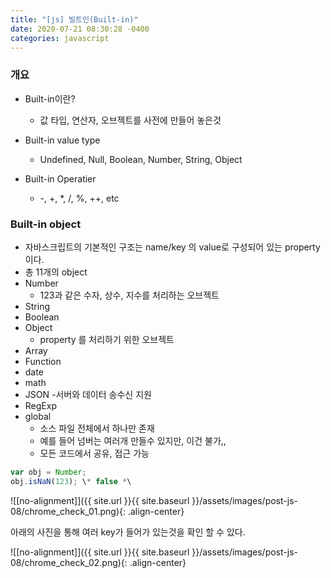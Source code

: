 ```yaml
---
title: "[js] 빌트인(Built-in)"
date: 2020-07-21 08:30:28 -0400
categories: javascript
---
```


### 개요

- Built-in이란?
    - 값 타입, 연산자, 오브젝트를 사전에 만들어 놓은것

- Built-in value type
    - Undefined, Null, Boolean, Number, String, Object
- Built-in Operatier
    - -, +, *, /, %, ++, etc

### Built-in object

- 자바스크립트의 기본적인 구조는 name/key 의 value로 구성되어 있는 property 이다.
- 총 11개의 object
- Number
    - 123과 같은 수자, 상수, 지수를 처리하는 오브젝트
- String
- Boolean
- Object
    - property 를 처리하기 위한 오브젝트
- Array
- Function
- date
- math
- JSON
    -서버와 데이터 송수신 지원
- RegExp
- global
    - 소스 파일 전체에서 하나만 존재
    - 예를 들어 넘버는 여러개 만들수 있지만, 이건 불가,,
    - 모든 코드에서 공유, 접근 가능

```javascript
var obj = Number;
obj.isNaN(123); \* false *\
```

![[no-alignment]]({{ site.url }}{{ site.baseurl }}/assets/images/post-js-08/chrome_check_01.png){: .align-center}

아래의 사진을 통해 여러 key가 들어가 있는것을 확인 할 수 있다.

![[no-alignment]]({{ site.url }}{{ site.baseurl }}/assets/images/post-js-08/chrome_check_02.png){: .align-center}


